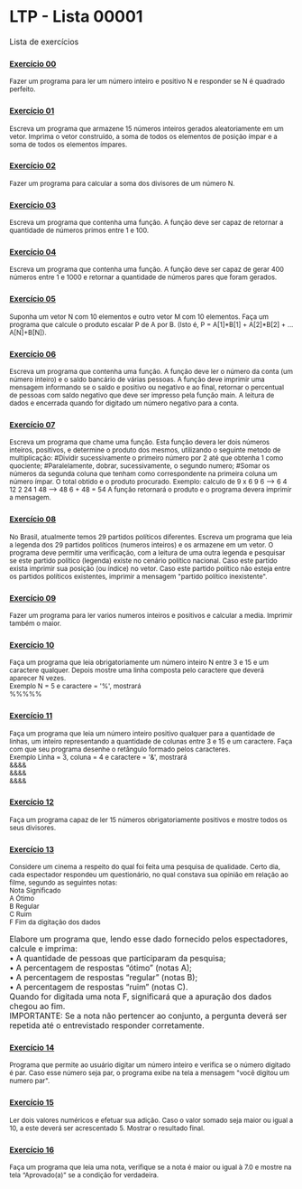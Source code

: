 # LTP - Lista 00001
Lista de exercícios

### <sub>[Exercício 00](https://github.com/albertocerqueira/logica-tecnica-programacao/blob/master/src/br/com/logica/tecnicas/programacao/exercicios00001/Exercicicio00.java "Exercício 00")<sub>
<sub>Fazer um programa para ler um número inteiro e positivo N e responder se N é quadrado perfeito.</sub>

### <sub>[Exercício 01](https://github.com/albertocerqueira/logica-tecnica-programacao/blob/master/src/br/com/logica/tecnicas/programacao/exercicios00001/Exercicicio01.java "Exercício 01")<sub>  
<sub>Escreva um programa que armazene 15 números inteiros gerados aleatoriamente em um vetor. Imprima o vetor construído, a soma de todos os elementos de posição ímpar e a soma de todos os elementos ímpares.</sub>  
	 
### <sub>[Exercício 02](https://github.com/albertocerqueira/logica-tecnica-programacao/blob/master/src/br/com/logica/tecnicas/programacao/exercicios00001/Exercicicio02.java "Exercício 02")<sub>  
<sub>Fazer um programa para calcular a soma dos divisores de um número N.</sub>  
	 
### <sub>[Exercício 03](https://github.com/albertocerqueira/logica-tecnica-programacao/blob/master/src/br/com/logica/tecnicas/programacao/exercicios00001/Exercicicio03.java "Exercício 03")<sub>
<sub>Escreva um programa que contenha uma função. A função deve ser capaz de retornar a quantidade de números primos entre 1 e 100.</sub>  
	 
### <sub>[Exercício 04](https://github.com/albertocerqueira/logica-tecnica-programacao/blob/master/src/br/com/logica/tecnicas/programacao/exercicios00001/Exercicicio04.java "Exercício 04")<sub>
<sub>Escreva um programa que contenha uma função. A função deve ser capaz de gerar 400 números entre 1 e 1000 e retornar a quantidade de números pares que foram gerados.</sub>  
	 
### <sub>[Exercício 05](https://github.com/albertocerqueira/logica-tecnica-programacao/blob/master/src/br/com/logica/tecnicas/programacao/exercicios00001/Exercicicio05.java "Exercício 05")<sub>
<sub>Suponha um vetor N com 10 elementos e outro vetor M com 10 elementos. Faça um programa que calcule o produto escalar P de A por B. (Isto é, P = A[1]*B[1] + A[2]*B[2] + ... A[N]+B[N]).</sub>  

### <sub>[Exercício 06](https://github.com/albertocerqueira/logica-tecnica-programacao/blob/master/src/br/com/logica/tecnicas/programacao/exercicios00001/Exercicicio06.java "Exercício 06")<sub>
<sub>Escreva um programa que contenha uma função. A função deve ler o número da conta (um número inteiro) e o saldo bancário de várias pessoas. A função deve imprimir uma mensagem informando se o saldo e positivo ou negativo e ao final, retornar o percentual de pessoas com saldo negativo que deve ser impresso pela função main. A leitura de dados e encerrada quando for digitado um número negativo para a conta.</sub>  

### <sub>[Exercício 07](https://github.com/albertocerqueira/logica-tecnica-programacao/blob/master/src/br/com/logica/tecnicas/programacao/exercicios00001/Exercicicio07.java "Exercício 07")<sub>
<sub>Escreva um programa que chame uma função. Esta função devera ler dois números inteiros, positivos, e determine o produto dos mesmos, utilizando o seguinte metodo de multiplicação:
#Dividir sucessivamente o primeiro número por 2 até que obtenha 1 como quociente;
#Paralelamente, dobrar, sucessivamente, o segundo numero;
#Somar os números da segunda coluna que tenham como correspondente na primeira coluna um número ímpar. O total obtido e o produto procurado.
Exemplo: calculo de 9 x 6
9 	6  --> 6
4 	12
2 	24
1  	48 --> 48
6 + 48 = 54
A função retornará o produto e o programa devera imprimir a mensagem.</sub>    

### <sub>[Exercício 08](https://github.com/albertocerqueira/logica-tecnica-programacao/blob/master/src/br/com/logica/tecnicas/programacao/exercicios00001/Exercicicio08.java "Exercício 08")<sub>
<sub>No Brasil, atualmente temos 29 partidos políticos diferentes. Escreva um programa que leia a legenda dos 29 partidos políticos (numeros inteiros) e os armazene em um vetor. O programa deve permitir uma verificação, com a leitura de uma outra legenda e pesquisar se este partido político (legenda) existe no cenário político nacional. Caso este partido exista imprimir sua posição (ou índice) no vetor. Caso este partido político não esteja entre os partidos políticos existentes, imprimir a mensagem "partido político inexistente".</sub>  

### <sub>[Exercício 09](https://github.com/albertocerqueira/logica-tecnica-programacao/blob/master/src/br/com/logica/tecnicas/programacao/exercicios00001/Exercicicio09.java "Exercício 09")<sub>
<sub>Fazer um programa para ler varios numeros inteiros e positivos e calcular a media. Imprimir também o maior.</sub>  

### <sub>[Exercício 10](https://github.com/albertocerqueira/logica-tecnica-programacao/blob/master/src/br/com/logica/tecnicas/programacao/exercicios00001/Exercicicio10.java "Exercício 10")<sub>
<sub>Faça um programa que leia obrigatoriamente um número inteiro N entre 3 e 15 e um caractere qualquer. Depois mostre uma linha composta pelo caractere que deverá aparecer N vezes.  
Exemplo N = 5 e caractere = '%', mostrará  
%%%%%</sub>

### <sub>[Exercício 11](https://github.com/albertocerqueira/logica-tecnica-programacao/blob/master/src/br/com/logica/tecnicas/programacao/exercicios00001/Exercicicio11.java "Exercício 11")<sub>
<sub>Faça um programa que leia um número inteiro positivo qualquer para a quantidade de linhas, um inteiro representando a quantidade de colunas entre 3 e 15 e um caractere. Faça com que seu programa desenhe o retângulo formado pelos caracteres.  
Exemplo Linha = 3, coluna = 4 e caractere = '&', mostrará  
&&&&  
&&&&  
&&&&</sub>

### <sub>[Exercício 12](https://github.com/albertocerqueira/logica-tecnica-programacao/blob/master/src/br/com/logica/tecnicas/programacao/exercicios00001/Exercicicio12.java "Exercício 12")<sub>
<sub>Faça um programa capaz de ler 15 números obrigatoriamente positivos e mostre todos os seus divisores.</sub>

### <sub>[Exercício 13](https://github.com/albertocerqueira/logica-tecnica-programacao/blob/master/src/br/com/logica/tecnicas/programacao/exercicios00001/Exercicicio13.java "Exercício 13")<sub>
<sub>Considere um cinema a respeito do qual foi feita uma pesquisa de qualidade. Certo dia, cada espectador respondeu um questionário, no qual constava sua opinião em relação ao filme, segundo as seguintes notas:  
Nota	Significado  
A		Ótimo  
B		Regular  
C		Ruim  
F		Fim da digitação dos dados  
  
Elabore um programa que, lendo esse dado fornecido pelos espectadores, calcule e imprima:  
•	A quantidade de pessoas que participaram da pesquisa;  
•	A percentagem de respostas “ótimo” (notas A);  
•	A percentagem de respostas “regular” (notas B);  
•	A percentagem de respostas “ruim” (notas C).  
Quando for digitada uma nota F, significará que a apuração dos dados chegou ao fim.  
IMPORTANTE: Se a nota não pertencer ao conjunto, a pergunta deverá ser repetida até o entrevistado responder corretamente.</sub>

### <sub>[Exercício 14](https://github.com/albertocerqueira/logica-tecnica-programacao/blob/master/src/br/com/logica/tecnicas/programacao/exercicios00001/Exercicicio14.java "Exercício 14")<sub>
<sub>Programa que permite ao usuário digitar um número inteiro e verifica se o número digitado é par. Caso esse número seja par, o programa exibe na tela a mensagem "você digitou um numero par".</sub>

### <sub>[Exercício 15](https://github.com/albertocerqueira/logica-tecnica-programacao/blob/master/src/br/com/logica/tecnicas/programacao/exercicios00001/Exercicicio15.java "Exercício 15")<sub>
<sub>Ler dois valores numéricos e efetuar sua adição. Caso o valor somado seja maior ou igual a 10, a este deverá ser acrescentado 5. Mostrar o resultado final.</sub>

### <sub>[Exercício 16](https://github.com/albertocerqueira/logica-tecnica-programacao/blob/master/src/br/com/logica/tecnicas/programacao/exercicios00001/Exercicicio16.java "Exercício 16")<sub>
<sub>Faça um programa que leia uma nota, verifique se a nota é maior ou igual à 7.0 e mostre na tela “Aprovado(a)” se a condição for verdadeira.</sub>
